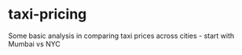 taxi-pricing
============

Some basic analysis in comparing taxi prices across cities - start with Mumbai vs NYC
